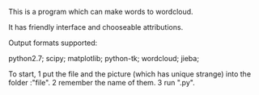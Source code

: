This is a program which can make words to wordcloud.

It has friendly interface and chooseable attributions.


Output formats supported:

python2.7;
scipy;
matplotlib;
python-tk;
wordcloud;
jieba;



To start, 
    1 put the file and the picture (which has unique strange) into the folder :"file".
    2 remember the name of them.
    3 run ".py".
